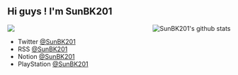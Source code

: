 ## Hi guys ! I'm SunBK201

<img align="right" src="https://github-readme-stats.vercel.app/api/top-langs?username=SunBK201&hide=html,css&layout=compact&show_icons=true&hide_border=false&theme=omni" alt="SunBK201's github stats"/>

<a href="https://www.sunbk201.site"><img src="https://hits.seeyoufarm.com/api/count/incr/badge.svg?url=https%3A%2F%2Fgithub.com%2FSunBK201&count_bg=%2379C83D&title_bg=%23555555&icon=github.svg&icon_color=%23E7E7E7&title=bugfix&edge_flat=false"/></a>

- Twitter [@SunBK201](https://twitter.com/SunBK201)
- RSS [@SunBK201](https://www.sunbk201.site/atom.xml)
- Notion [@SunBK201](https://sunbk201public.notion.site/SunBK201-3f6694cf467e4ef6ba0f07717ffb5a13)
- PlayStation [@SunBK201](https://psnprofiles.com/SunBK201)

<!-- ![Anurag's github stats](https://github-readme-stats.vercel.app/api/top-langs/?username=SunBK201&hide=html,css&layout=compact&show_icons=true&hide_border=false&theme=omni) -->
